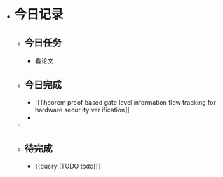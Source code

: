 - # 今日记录
	- ## 今日任务
		- 看论文
	- ##  今日完成
		- [[Theorem proof based gate level information flow tracking for hardware secur ity ver ification]]
		-
	-
	- ## 待完成
		- {{query (TODO todo)}}